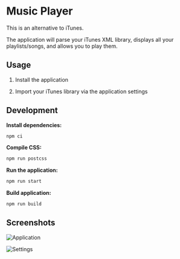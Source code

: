 # Music Player

This is an alternative to iTunes.

The application will parse your iTunes XML library, displays all your playlists/songs, and allows you to play them.

## Usage

1. Install the application

2. Import your iTunes library via the application settings

## Development

**Install dependencies:**
```bash
npm ci
```

**Compile CSS:**
```bash
npm run postcss
```

**Run the application:**
```bash
npm run start
```

**Build application:**
```bash
npm run build
```

## Screenshots

![Application](https://i.imgur.com/9eMi003.png)

![Settings](https://i.imgur.com/qFN1kMk.png)
